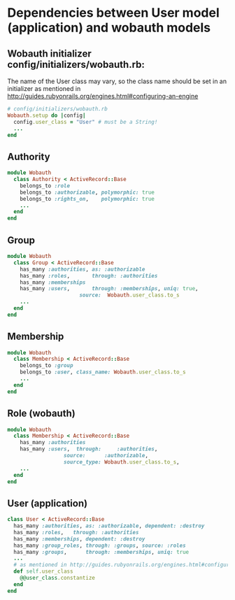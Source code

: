 Dependencies between User model (application) and wobauth models
================================================================

Wobauth initializer config/initializers/wobauth.rb:
---------------------------------------------------
The name of the User class may vary, so the class name should
be set in an initializer as mentioned in 
http://guides.rubyonrails.org/engines.html#configuring-an-engine

```ruby
# config/initializers/wobauth.rb
Wobauth.setup do |config|
  config.user_class = "User" # must be a String!
  ...
end
```

Authority
---------

```ruby
module Wobauth
  class Authority < ActiveRecord::Base
    belongs_to :role
    belongs_to :authorizable, polymorphic: true
    belongs_to :rights_on,    polymorphic: true
    ...
  end
end
```


Group
-----

```ruby
module Wobauth
  class Group < ActiveRecord::Base
    has_many :authorities, as: :authorizable
    has_many :roles,       through: :authorities
    has_many :memberships
    has_many :users,       through: :memberships, uniq: true,
	                   source:  Wobauth.user_class.to_s
    ...
  end
end
```

Membership
----------

```ruby
module Wobauth
  class Membership < ActiveRecord::Base
    belongs_to :group
    belongs_to :user, class_name: Wobauth.user_class.to_s
    ...
  end
end
```

Role (wobauth)
--------------

```ruby
module Wobauth
  class Membership < ActiveRecord::Base
    has_many :authorities
    has_many :users,  through:     :authorities,
	              source:      :authorizable,
	              source_type: Wobauth.user_class.to_s,
    ...
  end
end
```

User (application)
------------------

```ruby
class User < ActiveRecord::Base
  has_many :authorities, as: :authorizable, dependent: :destroy
  has_many :roles, 	 through: :authorities
  has_many :memberships, dependent: :destroy
  has_many :group_roles, through: :groups, source: :roles
  has_many :groups,      through: :memberships, uniq: true
  ...
  # as mentioned in http://guides.rubyonrails.org/engines.html#configuring-an-engine
  def self.user_class
    @@user_class.constantize
  end
end
```
